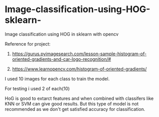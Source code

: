 # Image-classification-using-HOG-sklearn-
Image classification using HOG in sklearn with opencv


Reference for project:

1. https://gurus.pyimagesearch.com/lesson-sample-histogram-of-oriented-gradients-and-car-logo-recognition/#

2. https://www.learnopencv.com/histogram-of-oriented-gradients/

I used 10 images for each class to train the model.

For testing i used 2 of each(10)

HoG is good to extarct features and when combined with classifers like KNN or SVM can give good results.
But this type of model is not recommended as we don't get satisfied accuracy for classification.
